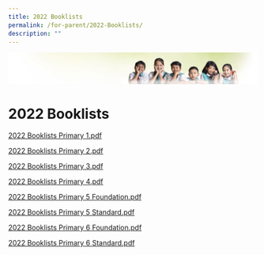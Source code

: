 ```yaml
---
title: 2022 Booklists
permalink: /for-parent/2022-Booklists/
description: ""
---
```

![](/images/Banner.jpg)

2022 Booklists
==============

[2022 Booklists Primary 1.pdf](/files/2022%20Booklists%20Primary%201.pdf)

[2022 Booklists Primary 2.pdf](/files/2022%20Booklists%20Primary%202.pdf)

[2022 Booklists Primary 3.pdf](/files/2022%20Booklists%20Primary%203.pdf)

[2022 Booklists Primary 4.pdf](/files/2022%20Booklists%20Primary%204.pdf)

[2022 Booklists Primary 5 Foundation.pdf](/files/2022%20Booklists%20Primary%205%20Foundation.pdf)

[2022 Booklists Primary 5 Standard.pdf](/files/2022%20Booklists%20Primary%205%20Standard.pdf)

[2022 Booklists Primary 6 Foundation.pdf](/files/2022%20Booklists%20Primary%206%20Foundation.pdf)

[2022 Booklists Primary 6 Standard.pdf](/files/2022%20Booklists%20Primary%206%20Standard.pdf)